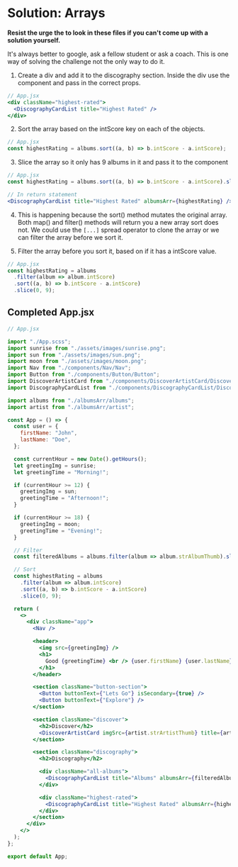 # Solution: Arrays

**Resist the urge the to look in these files if you can't come up with a solution yourself.**

It's always better to google, ask a fellow student or ask a coach. This is one way of solving the challenge not the only way to do it.

1. Create a div and add it to the discography section. Inside the div use the component and pass in the correct props.

```jsx
// App.jsx
<div className="highest-rated">
  <DiscographyCardList title="Highest Rated" />
</div>
```

2. Sort the array based on the intScore key on each of the objects.

```jsx
// App.jsx
const highestRating = albums.sort((a, b) => b.intScore - a.intScore);
```

3. Slice the array so it only has 9 albums in it and pass it to the component

```jsx
// App.jsx
const highestRating = albums.sort((a, b) => b.intScore - a.intScore).slice(0, 9);

// In return statement
<DiscographyCardList title="Highest Rated" albumsArr={highestRating} />;
```

4. This is happening because the sort() method mutates the original array. Both map() and filter() methods will return you a new array sort does not. We could use the `[...]` spread operator to clone the array or we can filter the array before we sort it.

5. Filter the array before you sort it, based on if it has a intScore value.

```jsx
// App.jsx
const highestRating = albums
  .filter(album => album.intScore)
  .sort((a, b) => b.intScore - a.intScore)
  .slice(0, 9);
```

## Completed App.jsx

```jsx
// App.jsx

import "./App.scss";
import sunrise from "./assets/images/sunrise.png";
import sun from "./assets/images/sun.png";
import moon from "./assets/images/moon.png";
import Nav from "./components/Nav/Nav";
import Button from "./components/Button/Button";
import DiscoverArtistCard from "./components/DiscoverArtistCard/DiscoverArtistCard";
import DiscographyCardList from "./components/DiscographyCardList/DiscographyCardList";

import albums from "./albumsArr/albums";
import artist from "./albumsArr/artist";

const App = () => {
  const user = {
    firstName: "John",
    lastName: "Doe",
  };

  const currentHour = new Date().getHours();
  let greetingImg = sunrise;
  let greetingTime = "Morning!";

  if (currentHour >= 12) {
    greetingImg = sun;
    greetingTime = "Afternoon!";
  }

  if (currentHour >= 18) {
    greetingImg = moon;
    greetingTime = "Evening!";
  }

  // Filter
  const filteredAlbums = albums.filter(album => album.strAlbumThumb).slice(0, 9);

  // Sort
  const highestRating = albums
    .filter(album => album.intScore)
    .sort((a, b) => b.intScore - a.intScore)
    .slice(0, 9);

  return (
    <>
      <div className="app">
        <Nav />

        <header>
          <img src={greetingImg} />
          <h1>
            Good {greetingTime} <br /> {user.firstName} {user.lastName}
          </h1>
        </header>

        <section className="button-section">
          <Button buttonText={"Lets Go"} isSecondary={true} />
          <Button buttonText={"Explore"} />
        </section>

        <section className="discover">
          <h2>Discover</h2>
          <DiscoverArtistCard imgSrc={artist.strArtistThumb} title={artist.strArtist} />
        </section>

        <section className="discography">
          <h2>Discography</h2>

          <div className="all-albums">
            <DiscographyCardList title="Albums" albumsArr={filteredAlbums} />
          </div>

          <div className="highest-rated">
            <DiscographyCardList title="Highest Rated" albumsArr={highestRating} />
          </div>
        </section>
      </div>
    </>
  );
};

export default App;
```
